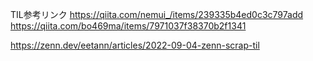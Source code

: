 TIL参考リンク
https://qiita.com/nemui_/items/239335b4ed0c3c797add
https://qiita.com/bo469ma/items/7971037f38370b2f1341

https://zenn.dev/eetann/articles/2022-09-04-zenn-scrap-til